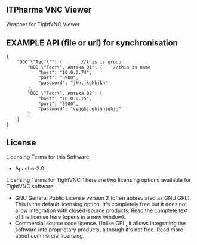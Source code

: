 ## ITPharma VNC Viewer

Wrapper for TightVNC Viewer

## EXAMPLE API (file or url) for synchronisation
```
{
	"ООО \"Тест\"": {		//this is group
		"ООО \"Тест\", Аптека 01": {	//this is name
			"host": "10.0.0.74",
			"port": "5900",
			"password": "jkh,jkghkjkh"
		},
		"ООО \"Тест\", Аптека 02": {
			"host": "10.0.0.75",
			"port": "5900",
			"password": "vygghjughjghjghjg"
		}
	}
}
```

## License

Licensing Terms for this Software
- Apache-2.0

Licensing Terms for TightVNC
There are two licensing options available for TightVNC software:
- GNU General Public License version 2 (often abbreviated as GNU GPL). This is the default licensing option. It's completely free but it does not allow integration with closed-source products. Read the complete text of the license here (opens in a new window).
- Commercial source code license. Unlike GPL, it allows integrating the software into proprietary products, although it's not free. Read more about commercial licensing.
